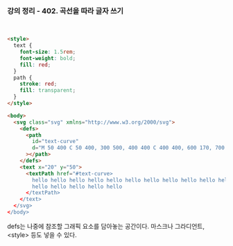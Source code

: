 ### 강의 정리 - 402. 곡선을 따라 글자 쓰기

<br />

```html
<style>
  text {
    font-size: 1.5rem;
    font-weight: bold;
    fill: red;
  }
  path {
    stroke: red;
    fill: transparent;
  }
</style>

<body>
  <svg class="svg" xmlns="http://www.w3.org/2000/svg">
    <defs>
      <path
        id="text-curve"
        d="M 50 400 C 50 400, 300 500, 400 400 C 400 400, 600 170, 700 300"
      ></path>
    </defs>
    <text x="20" y="50">
      <textPath href="#text-curve>
        hello hello hello hello hello hello hello hello hello hello hello hello
        hello hello hello hello hello
      </textPath>
    </text>
  </svg>
</body>
```

defs는 나중에 참조할 그래픽 요소를 담아놓는 공간이다. 마스크나 그라디언트, <style\> 등도 넣을 수 있다.
